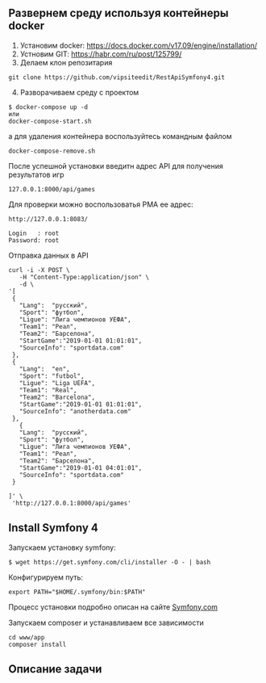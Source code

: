 ## Развернем среду используя контейнеры docker
1. Установим docker: https://docs.docker.com/v17.09/engine/installation/
2. Устновим GIT: https://habr.com/ru/post/125799/
3. Делаем клон репозитария 
```
git clone https://github.com/vipsiteedit/RestApiSymfony4.git
```
4. Разворачиваем среду с проектом
```
$ docker-compose up -d
или
docker-compose-start.sh
```
а для удаления контейнера воспользуйтесь командным файлом 
```
docker-compose-remove.sh
```

После успешной установки введитн адрес API для получения результатов игр
```
127.0.0.1:8000/api/games
```

Для проверки можно воспользоватья PMA ее адрес:
```
http://127.0.0.1:8083/

Login   : root
Password: root
```

Отправка данных в API
```
curl -i -X POST \
   -H "Content-Type:application/json" \
   -d \
'[
 {
   "Lang":  "русский",
   "Sport": "футбол",
   "Ligue": "Лига чемпионов УЕФА",
   "Team1": "Реал",
   "Team2": "Барселона",
   "StartGame":"2019-01-01 01:01:01",
   "SourceInfo": "sportdata.com"
 },
 {
   "Lang":  "en",
   "Sport": "futbol",
   "Ligue": "Liga UEFA",
   "Team1": "Real",
   "Team2": "Barcelona",
   "StartGame":"2019-01-01 01:01:01",
   "SourceInfo": "anotherdata.com"
 },
   {
   "Lang":  "русский",
   "Sport": "футбол",
   "Ligue": "Лига чемпионов УЕФА",
   "Team1": "Реал",
   "Team2": "Барселона",
   "StartGame":"2019-01-01 04:01:01",
   "SourceInfo": "sportdata.com"
 }

]' \
 'http://127.0.0.1:8000/api/games'
```

## Install Symfony 4
Запускаем установку symfony:
```
$ wget https://get.symfony.com/cli/installer -O - | bash
```
Конфигурируем путь:

```
export PATH="$HOME/.symfony/bin:$PATH"
```

Процесс установки подробно описан на сайте <a href="https://symfony.com/download">Symfony.com</a>

Запускаем composer и устанавливаем все зависимости

```
cd www/app
composer install
```
## Описание задачи
